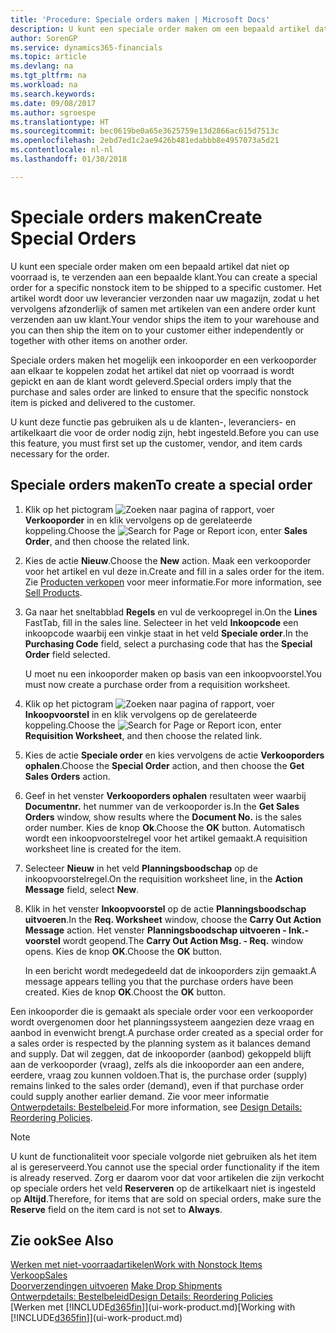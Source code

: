 ```yaml
---
title: 'Procedure: Speciale orders maken | Microsoft Docs'
description: U kunt een speciale order maken om een bepaald artikel dat niet op voorraad is, te verzenden aan een bepaalde klant. Het artikel wordt door uw leverancier verzonden naar uw magazijn, zodat u het vervolgens afzonderlijk of samen met artikelen van een andere order kunt verzenden aan uw klant.
author: SorenGP
ms.service: dynamics365-financials
ms.topic: article
ms.devlang: na
ms.tgt_pltfrm: na
ms.workload: na
ms.search.keywords: 
ms.date: 09/08/2017
ms.author: sgroespe
ms.translationtype: HT
ms.sourcegitcommit: bec0619be0a65e3625759e13d2866ac615d7513c
ms.openlocfilehash: 2ebd7ed1c2ae9426b481edabbb8e4957073a5d21
ms.contentlocale: nl-nl
ms.lasthandoff: 01/30/2018

---
```

# <a name="create-special-orders"></a><span data-ttu-id="66c09-104">Speciale orders maken</span><span class="sxs-lookup"><span data-stu-id="66c09-104">Create Special Orders</span></span>
<span data-ttu-id="66c09-105">U kunt een speciale order maken om een bepaald artikel dat niet op voorraad is, te verzenden aan een bepaalde klant.</span><span class="sxs-lookup"><span data-stu-id="66c09-105">You can create a special order for a specific nonstock item to be shipped to a specific customer.</span></span> <span data-ttu-id="66c09-106">Het artikel wordt door uw leverancier verzonden naar uw magazijn, zodat u het vervolgens afzonderlijk of samen met artikelen van een andere order kunt verzenden aan uw klant.</span><span class="sxs-lookup"><span data-stu-id="66c09-106">Your vendor ships the item to your warehouse and you can then ship the item on to your customer either independently or together with other items on another order.</span></span>  

<span data-ttu-id="66c09-107">Speciale orders maken het mogelijk een inkooporder en een verkooporder aan elkaar te koppelen zodat het artikel dat niet op voorraad is wordt gepickt en aan de klant wordt geleverd.</span><span class="sxs-lookup"><span data-stu-id="66c09-107">Special orders imply that the purchase and sales order are linked to ensure that the specific nonstock item is picked and delivered to the customer.</span></span>  

<span data-ttu-id="66c09-108">U kunt deze functie pas gebruiken als u de klanten-, leveranciers- en artikelkaart die voor de order nodig zijn, hebt ingesteld.</span><span class="sxs-lookup"><span data-stu-id="66c09-108">Before you can use this feature, you must first set up the customer, vendor, and item cards necessary for the order.</span></span>  

## <a name="to-create-a-special-order"></a><span data-ttu-id="66c09-109">Speciale orders maken</span><span class="sxs-lookup"><span data-stu-id="66c09-109">To create a special order</span></span>  
1.  <span data-ttu-id="66c09-110">Klik op het pictogram ![Zoeken naar pagina of rapport](media/ui-search/search_small.png "pictogram Zoeken naar pagina of rapport"), voer **Verkooporder** in en klik vervolgens op de gerelateerde koppeling.</span><span class="sxs-lookup"><span data-stu-id="66c09-110">Choose the ![Search for Page or Report](media/ui-search/search_small.png "Search for Page or Report icon") icon, enter **Sales Order**, and then choose the related link.</span></span>  
2. <span data-ttu-id="66c09-111">Kies de actie **Nieuw**.</span><span class="sxs-lookup"><span data-stu-id="66c09-111">Choose the **New** action.</span></span> <span data-ttu-id="66c09-112">Maak een  verkooporder voor het artikel en vul deze in.</span><span class="sxs-lookup"><span data-stu-id="66c09-112">Create and fill in a  sales order for the item.</span></span> <span data-ttu-id="66c09-113">Zie [Producten verkopen](sales-how-sell-products.md) voor meer informatie.</span><span class="sxs-lookup"><span data-stu-id="66c09-113">For more information, see [Sell Products](sales-how-sell-products.md).</span></span>
3.  <span data-ttu-id="66c09-114">Ga naar het sneltabblad **Regels** en vul de verkoopregel in.</span><span class="sxs-lookup"><span data-stu-id="66c09-114">On the **Lines** FastTab, fill in the sales line.</span></span> <span data-ttu-id="66c09-115">Selecteer in het veld **Inkoopcode** een inkoopcode waarbij een vinkje staat in het veld **Speciale order**.</span><span class="sxs-lookup"><span data-stu-id="66c09-115">In the **Purchasing Code** field, select a purchasing code that has the **Special Order** field selected.</span></span>

    <span data-ttu-id="66c09-116">U moet nu een inkooporder maken op basis van een inkoopvoorstel.</span><span class="sxs-lookup"><span data-stu-id="66c09-116">You must now create a purchase order from a requisition worksheet.</span></span>  
4. <span data-ttu-id="66c09-117">Klik op het pictogram ![Zoeken naar pagina of rapport](media/ui-search/search_small.png "pictogram Zoeken naar pagina of rapport"), voer **Inkoopvoorstel** in en klik vervolgens op de gerelateerde koppeling.</span><span class="sxs-lookup"><span data-stu-id="66c09-117">Choose the ![Search for Page or Report](media/ui-search/search_small.png "Search for Page or Report icon") icon, enter **Requisition Worksheet**, and then choose the related link.</span></span>  
5. <span data-ttu-id="66c09-118">Kies de actie **Speciale order** en kies vervolgens de actie **Verkooporders ophalen**.</span><span class="sxs-lookup"><span data-stu-id="66c09-118">Choose the **Special Order** action, and then choose the **Get Sales Orders** action.</span></span>  
6.  <span data-ttu-id="66c09-119">Geef in het venster **Verkooporders ophalen** resultaten weer waarbij **Documentnr.** het nummer van de verkooporder is.</span><span class="sxs-lookup"><span data-stu-id="66c09-119">In the **Get Sales Orders** window, show results where the **Document No.** is the sales order number.</span></span> <span data-ttu-id="66c09-120">Kies de knop **Ok**.</span><span class="sxs-lookup"><span data-stu-id="66c09-120">Choose the **OK** button.</span></span> <span data-ttu-id="66c09-121">Automatisch wordt een inkoopvoorstelregel voor het artikel gemaakt.</span><span class="sxs-lookup"><span data-stu-id="66c09-121">A requisition worksheet line is created for the item.</span></span>  
7.  <span data-ttu-id="66c09-122">Selecteer **Nieuw** in het veld **Planningsboodschap** op de inkoopvoorstelregel.</span><span class="sxs-lookup"><span data-stu-id="66c09-122">On the requisition worksheet line, in the **Action Message** field, select **New**.</span></span>  
8.  <span data-ttu-id="66c09-123">Klik in het venster **Inkoopvoorstel** op de actie **Planningsboodschap uitvoeren**.</span><span class="sxs-lookup"><span data-stu-id="66c09-123">In the **Req. Worksheet** window, choose the **Carry Out Action Message** action.</span></span> <span data-ttu-id="66c09-124">Het venster **Planningsboodschap uitvoeren - Ink.-voorstel** wordt geopend.</span><span class="sxs-lookup"><span data-stu-id="66c09-124">The **Carry Out Action Msg. - Req.** window opens.</span></span> <span data-ttu-id="66c09-125">Kies de knop **OK**.</span><span class="sxs-lookup"><span data-stu-id="66c09-125">Choose the **OK** button.</span></span>  

    <span data-ttu-id="66c09-126">In een bericht wordt medegedeeld dat de inkooporders zijn gemaakt.</span><span class="sxs-lookup"><span data-stu-id="66c09-126">A message appears telling you that the purchase orders have been created.</span></span> <span data-ttu-id="66c09-127">Kies de knop **OK**.</span><span class="sxs-lookup"><span data-stu-id="66c09-127">Choost the **OK** button.</span></span>  

<span data-ttu-id="66c09-128">Een inkooporder die is gemaakt als speciale order voor een verkooporder wordt overgenomen door het planningssysteem aangezien deze vraag en aanbod in evenwicht brengt.</span><span class="sxs-lookup"><span data-stu-id="66c09-128">A purchase order created as a special order for a sales order is respected by the planning system as it balances demand and supply.</span></span> <span data-ttu-id="66c09-129">Dat wil zeggen, dat de inkooporder (aanbod) gekoppeld blijft aan de verkooporder (vraag), zelfs als die inkooporder aan een andere, eerdere, vraag zou kunnen voldoen.</span><span class="sxs-lookup"><span data-stu-id="66c09-129">That is, the purchase order (supply) remains linked to the sales order (demand), even if that purchase order could supply another earlier demand.</span></span> <span data-ttu-id="66c09-130">Zie voor meer informatie [Ontwerpdetails: Bestelbeleid](design-details-reservation-order-tracking-and-action-messaging.md).</span><span class="sxs-lookup"><span data-stu-id="66c09-130">For more information, see [Design Details: Reordering Policies](design-details-reservation-order-tracking-and-action-messaging.md).</span></span>  

> [!NOTE]  
>  <span data-ttu-id="66c09-131">U kunt de functionaliteit voor speciale volgorde niet gebruiken als het item al is gereserveerd.</span><span class="sxs-lookup"><span data-stu-id="66c09-131">You cannot use the special order functionality if the item is already reserved.</span></span> <span data-ttu-id="66c09-132">Zorg er daarom voor dat voor artikelen die zijn verkocht op speciale orders het veld **Reserveren** op de artikelkaart niet is ingesteld op **Altijd**.</span><span class="sxs-lookup"><span data-stu-id="66c09-132">Therefore, for items that are sold on special orders, make sure the **Reserve** field on the item card is not set to **Always**.</span></span>  

## <a name="see-also"></a><span data-ttu-id="66c09-133">Zie ook</span><span class="sxs-lookup"><span data-stu-id="66c09-133">See Also</span></span>  
[<span data-ttu-id="66c09-134">Werken met niet-voorraadartikelen</span><span class="sxs-lookup"><span data-stu-id="66c09-134">Work with Nonstock Items</span></span>](inventory-how-work-nonstock-items.md)  
[<span data-ttu-id="66c09-135">Verkoop</span><span class="sxs-lookup"><span data-stu-id="66c09-135">Sales</span></span>](sales-manage-sales.md)  
<span data-ttu-id="66c09-136">[Doorverzendingen uitvoeren](sales-how-drop-shipment.md) </span><span class="sxs-lookup"><span data-stu-id="66c09-136">[Make Drop Shipments](sales-how-drop-shipment.md) </span></span>  
[<span data-ttu-id="66c09-137">Ontwerpdetails: Bestelbeleid</span><span class="sxs-lookup"><span data-stu-id="66c09-137">Design Details: Reordering Policies</span></span>](design-details-reservation-order-tracking-and-action-messaging.md)  
<span data-ttu-id="66c09-138">[Werken met [!INCLUDE[d365fin](includes/d365fin_md.md)]](ui-work-product.md)</span><span class="sxs-lookup"><span data-stu-id="66c09-138">[Working with [!INCLUDE[d365fin](includes/d365fin_md.md)]](ui-work-product.md)</span></span>

